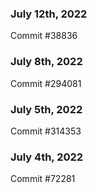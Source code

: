 ### July 12th, 2022

Commit #38836

### July 8th, 2022

Commit #294081

### July 5th, 2022

Commit #314353


### July 4th, 2022

Commit #72281
